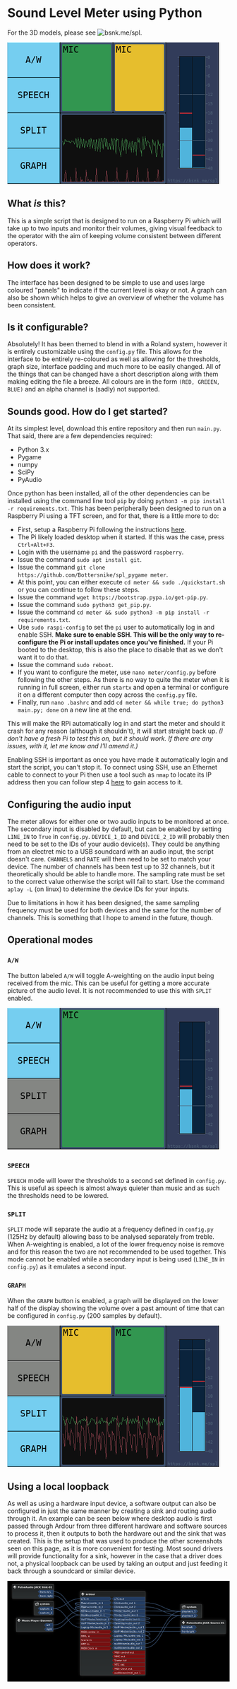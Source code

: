 # Sound Level Meter using Python

For the 3D models, please see ![bsnk.me/spl](https://bsnk.me/spl).

![All modes enabled][all]

## What _is_ this?
This is a simple script that is designed to run on a Raspberry Pi which will
take up to two inputs and monitor their volumes, giving visual feedback to the
operator with the aim of keeping volume consistent between different operators.

## How does it work?
The interface has been designed to be simple to use and uses large coloured
"panels" to indicate if the current level is okay or not. A graph can also be
shown which helps to give an overview of whether the volume has been consistent.

## Is it configurable?
Absolutely! It has been themed to blend in with a Roland system, however it is
entirely customizable using the `config.py` file. This allows for the interface
to be entirely re-coloured as well as allowing for the thresholds, graph size,
interface padding and much more to be easily changed. All of the things that
can be changed have a short description along with them making editing the file
a breeze. All colours are in the form `(RED, GREEEN, BLUE)` and an alpha channel
is (sadly) not supported.

## Sounds good. How do I get started?
At its simplest level, download this entire repository and then run `main.py`.
That said, there are a few dependencies required:

- Python 3.x
- Pygame
- numpy
- SciPy
- PyAudio

Once python has been installed, all of the other dependencies can be installed
using the command line tool `pip` by doing `python3 -m pip install -r
requirements.txt`. This has been peripherally been designed to run on a Raspberry
Pi using a TFT screen, and for that, there is a little more to do:

- First, setup a Raspberry Pi following the instructions
  [here](https://www.raspberrypi.org/learning/software-guide/quickstart/).
- The Pi likely loaded desktop when it started. If this was the case, press
  `Ctrl+Alt+F3`.
- Login with the username `pi` and the password `raspberry`.
- Issue the command `sudo apt install git`.
- Issue the command `git clone https://github.com/Bottersnike/spl_pygame meter`.
- At this point, you can either execute `cd meter && sudo ./quickstart.sh` or
  you can continue to follow these steps.
- Issue the command `wget https://bootstrap.pypa.io/get-pip.py`.
- Issue the command `sudo python3 get_pip.py`.
- Issue the command `cd meter && sudo python3 -m pip install -r
  requirements.txt`.
- Use `sudo raspi-config` to set the `pi` user to automatically log in and
  enable SSH. **Make sure to enable SSH. This will be the only way to
  re-configure the Pi or install updates once you've finished.** If your Pi
  booted to the desktop, this is also the place to disable that as we don't
  want it to do that.
- Issue the command `sudo reboot`.
- If you want to configure the meter, use `nano meter/config.py` before
  following the other steps. As there is no way to quite the meter when it is
  running in full screen, either run `startx` and open a terminal or configure
  it on a different computer then copy across the `config.py` file.
- Finally, run `nano .bashrc` and add `cd meter && while true; do python3
  main.py; done` on a new line at the end.

This will make the RPi automatically log in and start the meter and should it
crash for any reason (although it shouldn't), it will start straight back up.
_(I don't have a fresh Pi to test this on, but it should work. If there are any
issues, with it, let me know and I'll amend it.)_

Enabling SSH is important as once you have made it automatically login and start
the script, you can't stop it. To connect using SSH, use an Ethernet cable to
connect to your Pi then use a tool such as `nmap` to locate its IP address then
you can follow step 4
[here](https://www.raspberrypi.org/documentation/remote-access/ssh/README.md) to
gain access to it.

## Configuring the audio input
The meter allows for either one or two audio inputs to be monitored at once. The
secondary input is disabled by default, but can be enabled by setting `LINE_IN`
to `True` in `config.py`. `DEVICE_1_ID` and `DEVICE_2_ID` will probably then
need to be set to the IDs of your audio device(s). They could be anything from
an electret mic to a USB soundcard with an audio input, the script doesn't care.
`CHANNELS` and `RATE` will then need to be set to match your device. The number
of channels has been test up to 32 channels, but it theoretically should be able
to handle more. The sampling rate must be set to the correct value otherwise the
script will fail to start. Use the command `aplay -L` (on linux) to determine
the device IDs for your inputs.

Due to limitations in how it has been designed, the same sampling frequency must
be used for both devices and the same for the number of channels. This is
something that I hope to amend in the future, though.

## Operational modes

### `A/W`
The button labeled `A/W` will toggle A-weighting on the audio input being
received from the mic. This can be useful for getting a more accurate picture of
the audio level. It is not recommended to use this with `SPLIT` enabled.

![A-weighted speech][aw-speech]

### `SPEECH`
`SPEECH` mode will lower the thresholds to a second set defined in `config.py`.
This is useful as speech is almost always quieter than music and as such the
thresholds need to be lowered.

### `SPLIT`
`SPLIT` mode will separate the audio at a frequency defined in `config.py` (125Hz
by default) allowing bass to be analysed separately from treble. When
A-weighting is enabled, a lot of the lower frequency noise is remove and for this
reason the two are not recommended to be used together. This mode cannot be
enabled while a secondary input is being used (`LINE_IN` in `config.py`) as it
emulates a second input.

### `GRAPH`
When the `GRAPH` button is enabled, a graph will be displayed on the lower half
of the display showing the volume over a past amount of time that can be
configured in `config.py` (200 samples by default).

![Graph and speech modes][graph-split]

## Using a local loopback

As well as using a hardware input device, a software output can also be
configured in just the same manner by creating a sink and routing audio
through it. An example can be seen below where desktop audio is first
passed through Ardour from three different hardware and software sources
to process it, then it outputs to both the hardware out and the sink that was
created. This is the setup that was used to produce the other screenshots seen
on this page, as it is more convenient for testing. Most sound drivers will
provide functionality for a sink, however in the case that a driver does not,
a physical loopback can be used by taking an output and just feeding it back
through a soundcard or similar device.

![JACKd configured with a pulse sink][jackd]

[all]: https://github.com/Bottersnike/spl_pygame/raw/master/img/all.png
[aw-speech]: https://github.com/Bottersnike/spl_pygame/raw/master/img/aw_speech.png
[graph-split]: https://github.com/Bottersnike/spl_pygame/raw/master/img/graph_split.png
[jackd]: https://github.com/Bottersnike/spl_pygame/raw/master/img/jackd.png
